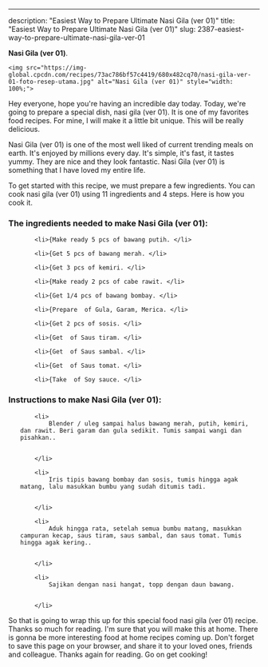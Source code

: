 ---
description: "Easiest Way to Prepare Ultimate Nasi Gila (ver 01)"
title: "Easiest Way to Prepare Ultimate Nasi Gila (ver 01)"
slug: 2387-easiest-way-to-prepare-ultimate-nasi-gila-ver-01

<p>
	<strong>Nasi Gila (ver 01)</strong>. 
	
</p>
<p>
	
	<img src="https://img-global.cpcdn.com/recipes/73ac786bf57c4419/680x482cq70/nasi-gila-ver-01-foto-resep-utama.jpg" alt="Nasi Gila (ver 01)" style="width: 100%;">
	
	
</p>
<p>
	Hey everyone, hope you're having an incredible day today. Today, we're going to prepare a special dish, nasi gila (ver 01). It is one of my favorites food recipes. For mine, I will make it a little bit unique. This will be really delicious.
</p>
	
<p>
	Nasi Gila (ver 01) is one of the most well liked of current trending meals on earth. It's enjoyed by millions every day. It's simple, it's fast, it tastes yummy. They are nice and they look fantastic. Nasi Gila (ver 01) is something that I have loved my entire life.
</p>
<p>
	
</p>

<p>
To get started with this recipe, we must prepare a few ingredients. You can cook nasi gila (ver 01) using 11 ingredients and 4 steps. Here is how you cook it.
</p>

<h3>The ingredients needed to make Nasi Gila (ver 01):</h3>

<ol>
	
		<li>{Make ready 5 pcs of bawang putih. </li>
	
		<li>{Get 5 pcs of bawang merah. </li>
	
		<li>{Get 3 pcs of kemiri. </li>
	
		<li>{Make ready 2 pcs of cabe rawit. </li>
	
		<li>{Get 1/4 pcs of bawang bombay. </li>
	
		<li>{Prepare  of Gula, Garam, Merica. </li>
	
		<li>{Get 2 pcs of sosis. </li>
	
		<li>{Get  of Saus tiram. </li>
	
		<li>{Get  of Saus sambal. </li>
	
		<li>{Get  of Saus tomat. </li>
	
		<li>{Take  of Soy sauce. </li>
	
</ol>
<p>
	
</p>

<h3>Instructions to make Nasi Gila (ver 01):</h3>

<ol>
	
		<li>
			Blender / uleg sampai halus bawang merah, putih, kemiri, dan rawit. Beri garam dan gula sedikit. Tumis sampai wangi dan pisahkan..
			
			
		</li>
	
		<li>
			Iris tipis bawang bombay dan sosis, tumis hingga agak matang, lalu masukkan bumbu yang sudah ditumis tadi.
			
			
		</li>
	
		<li>
			Aduk hingga rata, setelah semua bumbu matang, masukkan campuran kecap, saus tiram, saus sambal, dan saus tomat. Tumis hingga agak kering..
			
			
		</li>
	
		<li>
			Sajikan dengan nasi hangat, topp dengan daun bawang.
			
			
		</li>
	
</ol>

<p>
	
</p>

<p>
	So that is going to wrap this up for this special food nasi gila (ver 01) recipe. Thanks so much for reading. I'm sure that you will make this at home. There is gonna be more interesting food at home recipes coming up. Don't forget to save this page on your browser, and share it to your loved ones, friends and colleague. Thanks again for reading. Go on get cooking!
</p>
